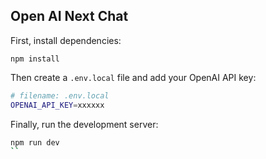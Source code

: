 ## Open AI Next Chat

First, install dependencies:

```
npm install
```

Then create a `.env.local` file and add your OpenAI API key:

```bash
# filename: .env.local
OPENAI_API_KEY=xxxxxx
```

Finally, run the development server:

```bash
npm run dev
``
